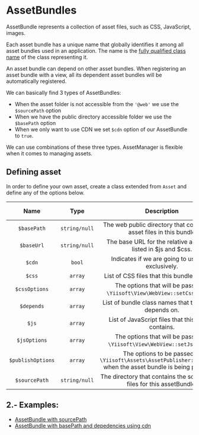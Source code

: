 
# AssetBundles


AssetBundle represents a collection of asset files, such as CSS, JavaScript, images.

Each asset bundle has a unique name that globally identifies it among all asset bundles used in an application. The name is the [fully qualified class name](http://php.net/manual/en/language.namespaces.rules.php) of the class representing it.

An asset bundle can depend on other asset bundles. When registering an asset bundle with a view, all its dependent asset bundles will be automatically registered.

We can basically find 3 types of AssetBundles:

- When the asset folder is not accessible from the `'@web'` we use the `$sourcePath` option
- When we have the public directory accessible folder we use the `$basePath` option
- When we only want to use CDN we set `$cdn` option of our AssetBundle to `true`.

We can use combinations of these three types. AssetManager is flexible when it comes to managing assets.

## Defining asset

In order to define your own asset, create a class extended from `Asset` and define any of the options below.

| Name | Type | Description | Value Default |
|:----:|:----:|:-----------:|:-------------:|
|`$basePath`|`string/null`| The web public directory that contains the asset files in this bundle| `null`|
|`$baseUrl`|`string/null`| The base URL for the relative asset files listed in $js and $css.| `null`|
|`$cdn`|`bool`| Indicates if we are going to use CDN exclusively.| `false`|
|`$css`|`array`| List of CSS files that this bundle contains.| `[]`|
|`$cssOptions`|`array`| The options that will be passed to `\Yiisoft\View\WebView::setCssFiles()`.| `[]`|
|`$depends`|`array`| List of bundle class names that this bundle depends on.| `[]`|
|`$js`|`array`| List of JavaScript files that this bundle contains.| `[]`|
|`$jsOptions`|`array`| The options that will be passed to `\Yiisoft\View\WebView::setJsFiles()`.| `[]`|
|`$publishOptions`|`array`| The options to be passed to `\Yiisoft\Assets\AssetPublisher::publish()` when the asset bundle is being published.|`[]`|
|`$sourcePath`|`string/null`| The directory that contains the source asset files for this assetBundle.| `null`|


## 2.- Examples:

- [AssetBundle with sourcePath](/docs/examples/assetbundlewithsourcepath.md)
- [AssetBundle with basePath and depedencies using cdn](/docs/examples/assetbundlewithbasepath.md)
